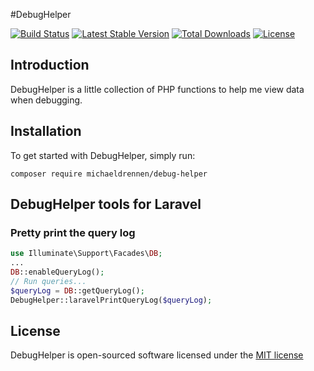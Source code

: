 #DebugHelper


<a href="https://travis-ci.org/michaeldrennen/debug-helper"><img src="https://travis-ci.org/michaeldrennen/DebugHelper.svg?branch=master" alt="Build Status"></a>
[![Latest Stable Version](https://poser.pugx.org/michaeldrennen/debug-helper/v/stable)](https://packagist.org/packages/michaeldrennen/debug-helper)
[![Total Downloads](https://poser.pugx.org/michaeldrennen/debug-helper/downloads)](https://packagist.org/packages/michaeldrennen/debug-helper)
[![License](https://poser.pugx.org/michaeldrennen/debug-helper/license)](https://packagist.org/packages/michaeldrennen/debug-helper)


## Introduction

DebugHelper is a little collection of PHP functions to help me view data when debugging.

## Installation

To get started with DebugHelper, simply run:

    composer require michaeldrennen/debug-helper


## DebugHelper tools for Laravel

### Pretty print the query log
```php
use Illuminate\Support\Facades\DB;
...
DB::enableQueryLog();
// Run queries...
$queryLog = DB::getQueryLog();
DebugHelper::laravelPrintQueryLog($queryLog);
```


## License

DebugHelper is open-sourced software licensed under the [MIT license](http://opensource.org/licenses/MIT)